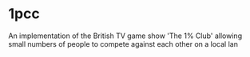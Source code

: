 # 1pcc
An implementation of the British TV game show 'The 1% Club' allowing small numbers of people to compete against each other on a local lan
